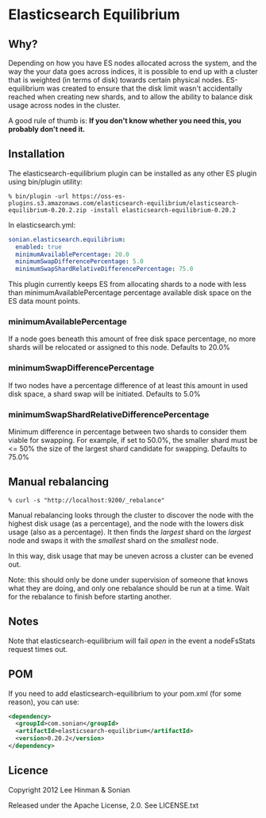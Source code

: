 # Elasticsearch Equilibrium

## Why?

Depending on how you have ES nodes allocated across the system, and
the way the your data goes across indices, it is possible to end up
with a cluster that is weighted (in terms of disk) towards certain
physical nodes. ES-equilibrium was created to ensure that the disk
limit wasn't accidentally reached when creating new shards, and to
allow the ability to balance disk usage across nodes in the cluster.

A good rule of thumb is: **If you don't know whether you need this,
you probably don't need it.**

## Installation

The elasticsearch-equilibrium plugin can be installed as any other ES
plugin using bin/plugin utility:

```
% bin/plugin -url https://oss-es-plugins.s3.amazonaws.com/elasticsearch-equilibrium/elasticsearch-equilibrium-0.20.2.zip -install elasticsearch-equilibrium-0.20.2
```

In elasticsearch.yml:

```yaml
sonian.elasticsearch.equilibrium:
  enabled: true
  minimumAvailablePercentage: 20.0
  minimumSwapDifferencePercentage: 5.0
  minimumSwapShardRelativeDifferencePercentage: 75.0
```

This plugin currently keeps ES from allocating shards to a node with
less than minimumAvailablePercentage percentage available disk space
on the ES data mount points.

### minimumAvailablePercentage
If a node goes beneath this amount of free disk space percentage, no
more shards will be relocated or assigned to this node. Defaults to 20.0%

### minimumSwapDifferencePercentage
If two nodes have a percentage difference of at least this amount in
used disk space, a shard swap will be initiated. Defaults to 5.0%

### minimumSwapShardRelativeDifferencePercentage
Minimum difference in percentage between two shards to consider them
viable for swapping. For example, if set to 50.0%, the smaller shard
must be <= 50% the size of the largest shard candidate for swapping.
Defaults to 75.0%

## Manual rebalancing

```
% curl -s "http://localhost:9200/_rebalance"
```

Manual rebalancing looks through the cluster to discover the node with
the highest disk usage (as a percentage), and the node with the lowers
disk usage (also as a percentage). It then finds the *largest* shard on
the *largest* node and swaps it with the *smallest* shard on the
*smallest* node.

In this way, disk usage that may be uneven across a cluster can be
evened out.

Note: this should only be done under supervision of someone that knows
what they are doing, and only one rebalance should be run at a time.
Wait for the rebalance to finish before starting another.

## Notes

Note that elasticsearch-equilibrium will fail *open* in the event a
nodeFsStats request times out.

## POM

If you need to add elasticsearch-equilibrium to your pom.xml (for some
reason), you can use:

```xml
<dependency>
  <groupId>com.sonian</groupId>
  <artifactId>elasticsearch-equilibrium</artifactId>
  <version>0.20.2</version>
</dependency>
```

## Licence

Copyright 2012 Lee Hinman & Sonian

Released under the Apache License, 2.0. See LICENSE.txt

